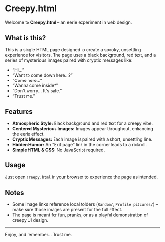 # Creepy.html

Welcome to **Creepy.html** – an eerie experiment in web design.

## What is this?

This is a single HTML page designed to create a spooky, unsettling experience for visitors. The page uses a black background, red text, and a series of mysterious images paired with cryptic messages like:

- “Hi...”
- “Want to come down here...?”
- “Come here...”
- “Wanna come inside?”
- “Don't worry... It's safe.”
- “Trust me.”


## Features

- **Atmospheric Style:** Black background and red text for a creepy vibe.
- **Centered Mysterious Images:** Images appear throughout, enhancing the eerie effect.
- **Cryptic Messages:** Each image is paired with a short, unsettling line.
- **Hidden Humor:** An “Exit page” link in the corner leads to a rickroll.
- **Simple HTML & CSS:** No JavaScript required.

## Usage

Just open `Creepy.html` in your browser to experience the page as intended.

## Notes

- Some image links reference local folders (`Random/`, `Profile pitcures/`) – make sure those images are present for the full effect.
- The page is meant for fun, pranks, or as a playful demonstration of creepy UI design.

---

Enjoy, and remember... Trust me.
